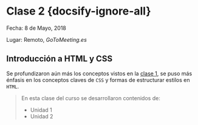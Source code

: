 # Clase 2 {docsify-ignore-all}

Fecha: 8 de Mayo, 2018

Lugar: Remoto, _GoToMeeting.es_

## Introducción a HTML y CSS

Se profundizaron aún más los conceptos vistos en la [clase 1](/clases/clase1.md), se puso más énfasis en los conceptos claves de `CSS` y formas de estructurar estilos en `HTML`.

>En esta clase del curso se desarrollaron contenidos de:
>
> * Unidad 1
> * Unidad 2
